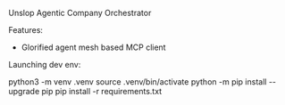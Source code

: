 Unslop Agentic Company Orchestrator

Features:

- Glorified agent mesh based MCP client

Launching dev env: 

python3 -m venv .venv
source .venv/bin/activate
python -m pip install --upgrade pip
pip install -r requirements.txt




